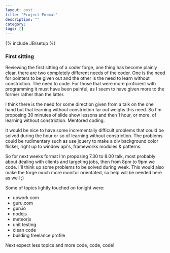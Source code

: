 ```yaml
---
layout: post
title: "Project Format"
description: ""
category:
tags: []
---
```

{% include JB/setup %}

### First sitting

Reviewing the first sitting of a coder forge, one thing has become plainly clear,
there are two completely different needs of the coder. One is the need for
pointers to be given out and the other is the need to learn without constriction.
The need to code. For those that were more proficient with programming it must
have been painful, as I seem to have given more to the former rather than the
latter.

I think there is the need for some direction given from a talk on the one
hand but that learning without constriction far out weighs this need. So I'm
proposing 30 minutes of slide show lessons and then 1 hour, or more, of learning
without constriction. Mentored coding.

It would be nice to have some incrementally difficult problems that could be
solved during the hour or so of learning without constriction. The problems
could be rudimentary such as use jquery to make a div background color flicker,
right up to window api's, frameworks modules & patterns.

So for next weeks format I'm proposing 7.30 to 8.00 talk, most probably about
dealing with clients and targeting jobs, then from 8pm to 9pm we code. I'll
think up some problems to be solved during week. This would also make the forge
much more monitor orientated, so help will be needed here as well ;)

Some of topics lightly touched on tonight were:
 - upwork.com
 - guru.com
 - gun.io
 - nodejs
 - meteorjs
 - unit testing
 - clean code
 - building freelance profile

Next expect less topics and more code, code, code!
